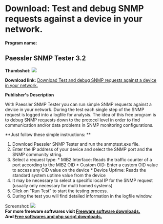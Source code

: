 # Download: Test and debug SNMP requests against a device in your network.

**Program name:**

## Paessler SNMP Tester 3.2

  
**Thumbshot:** ![](http://www.freewarefiles.com/screenshot/snmptester_pad_screenshot_md.gif)   
  
**Download link:** [Download Test and debug SNMP requests against a device in your network.](http://freesoftwares.boysofts.com/Paessler-SNMP-Tester_program_19283.html)  
  


**Publisher's Description**  
  


With Paessler SNMP Tester you can run simple SNMP requests against a device in your network. During the test each single step of the SNMP request is logged into a logfile for analysis. The idea of this free program is to debug SNMP requests down to the protocol level in order to find communication and/or data problems in SNMP monitoring configurations. 

**Just follow these simple instructions: **

  1. Download Paessler SNMP Tester and run the snmptest.exe file. 
  2. Enter the IP address of your device and select the SNMP port and the SNMP community string. 
  3. Select a request type: 
    * MIB2 Interface: Reads the traffic counter of a port according to the MIB2 OID 
    * Custom OID: Enter a custom OID value to access any OID value on the device 
    * Device Uptime: Reads the standard system uptime value from the device 
  4. It may be necessary to select a specific local IP for the SNMP request (usually only necessary for multi homed systems) 
  5. Click on "Run Test" to start the testing process. 
  6. During the test you will find detailed information in the logfile window. 

  
  
Screenshot: ![](http://www.freewarefiles.com/screenshot/snmptester_pad_screenshot.gif)   
**For more freeware softwares visit [Freeware software downloads.](http://freesoftwares.boysofts.com/)**   
**And [Free softwares and php script downloads.](http://www.boysofts.com/)**
